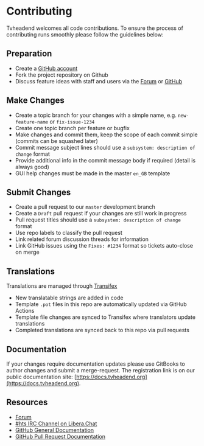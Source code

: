 # Contributing

Tvheadend welcomes all code contributions. To ensure the process of contributing runs smoothly please follow the guidelines below:

## Preparation

* Create a [GitHub account](https://github.com/signup/free)
* Fork the project repository on Github
* Discuss feature ideas with staff and users via the [Forum](https://tvheadend.org/feature-ideas) or [GitHub](https://github.com/tvheadend/tvheadend/issues)

## Make Changes

* Create a topic branch for your changes with a simple name, e.g. `new-feature-name` or `fix-issue-1234`
* Create one topic branch per feature or bugfix
* Make changes and commit them, keep the scope of each commit simple (commits can be squashed later)
* Commit message subject lines should use a `subsystem: description of change` format
* Provide additional info in the commit message body if required (detail is always good)
* GUI help changes must be made in the master `en_GB` template

## Submit Changes

* Create a pull request to our `master` development branch
* Create a `Draft` pull request if your changes are still work in progress
* Pull request titles should use a `subsystem: description of change` format
* Use repo labels to classify the pull request
* Link related forum discussion threads for information
* Link GitHub issues using the `Fixes: #1234` format so tickets auto-close on merge

## Translations

Translations are managed through [Transifex](https://www.transifex.com/tvheadend/tvheadend/)

* New translatable strings are added in code
* Template `.pot` files in this repo are automatically updated via GitHub Actions
* Template file changes are synced to Transifex where translators update translations
* Completed translations are synced back to this repo via pull requests

## Documentation

If your changes require documentation updates please use GitBooks to author changes and submit a merge-request. The registration link is on our public documentation site: [https://docs.tvheadend.org](https://docs.tvheadend.org).

## Resources

* [Forum](https://tvheadend.org)
* [#hts IRC Channel on Libera.Chat](https://web.libera.chat/#hts)
* [GitHub General Documentation](http://help.github.com/)
* [GitHub Pull Request Documentation](http://help.github.com/send-pull-requests/)

